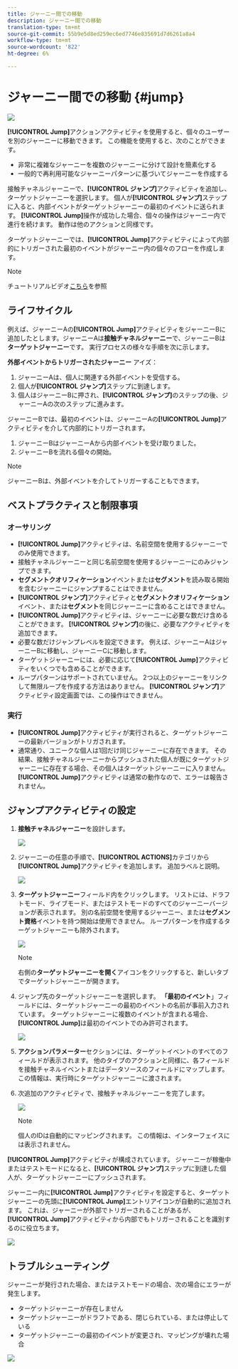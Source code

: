 ```yaml
---
title: ジャーニー間での移動
description: ジャーニー間での移動
translation-type: tm+mt
source-git-commit: 55b9e5d8ed259ec6ed7746e835691d7d6261a8a4
workflow-type: tm+mt
source-wordcount: '822'
ht-degree: 6%

---
```


# ジャーニー間での移動 {#jump}

![](../assets/do-not-localize/badge.png)

**[!UICONTROL Jump]**&#x200B;アクションアクティビティを使用すると、個々のユーザーを別のジャーニーに移動できます。 この機能を使用すると、次のことができます。

* 非常に複雑なジャーニーを複数のジャーニーに分けて設計を簡素化する
* 一般的で再利用可能なジャーニーパターンに基づいてジャーニーを作成する

接触チャネルジャーニーで、**[!UICONTROL ジャンプ]**&#x200B;アクティビティを追加し、ターゲットジャーニーを選択します。 個人が&#x200B;**[!UICONTROL ジャンプ]**&#x200B;ステップに入ると、内部イベントがターゲットジャーニーの最初のイベントに送られます。 **[!UICONTROL Jump]**&#x200B;操作が成功した場合、個々の操作はジャーニー内で進行を続けます。 動作は他のアクションと同様です。

ターゲットジャーニーでは、**[!UICONTROL Jump]**&#x200B;アクティビティによって内部的にトリガーされた最初のイベントがジャーニー内の個々のフローを作成します。

>[!NOTE]
>
>チュートリアルビデオ[こちら](https://experienceleague.adobe.com/docs/journey-orchestration-learn/tutorials/building-a-journey/jumping-to-another-journey.html?lang=ja)を参照

## ライフサイクル

例えば、ジャーニーAの&#x200B;**[!UICONTROL Jump]**&#x200B;アクティビティをジャーニーBに追加したとします。ジャーニーAは&#x200B;**接触チャネルジャーニー**&#x200B;で、ジャーニーBは&#x200B;**ターゲットジャーニー**です。
実行プロセスの様々な手順を次に示します。

**外部イベントからトリガーされたジャーニー** アイズ：

1. ジャーニーAは、個人に関連する外部イベントを受信する。
1. 個人が&#x200B;**[!UICONTROL ジャンプ]**&#x200B;ステップに到達します。
1. 個人はジャーニーBに押され、**[!UICONTROL ジャンプ]**&#x200B;のステップの後、ジャーニーAの次のステップに進みます。

ジャーニーBでは、最初のイベントは、ジャーニーAの&#x200B;**[!UICONTROL Jump]**&#x200B;アクティビティを介して内部的にトリガーされます。

1. ジャーニーBはジャーニーAから内部イベントを受け取りました。
1. ジャーニーBを流れる個々の開始。

>[!NOTE]
>
>ジャーニーBは、外部イベントを介してトリガーすることもできます。

## ベストプラクティスと制限事項

### オーサリング

* **[!UICONTROL Jump]**&#x200B;アクティビティは、名前空間を使用するジャーニーでのみ使用できます。
* 接触チャネルジャーニーと同じ名前空間を使用するジャーニーにのみジャンプできます。
* **セグメントクオリフィケーション**&#x200B;イベントまたは&#x200B;**セグメント**&#x200B;を読み取る開始を含むジャーニーにジャンプすることはできません。
* **[!UICONTROL ジャンプ]**&#x200B;アクティビティと&#x200B;**セグメントクオリフィケーション**&#x200B;イベント、または&#x200B;**セグメント**&#x200B;を同じジャーニーに含めることはできません。
* **[!UICONTROL Jump]**&#x200B;アクティビティは、ジャーニーに必要な数だけ含めることができます。 **[!UICONTROL ジャンプ]**&#x200B;の後に、必要なアクティビティを追加できます。
* 必要な数だけジャンプレベルを設定できます。 例えば、ジャーニーAはジャーニーBに移動し、ジャーニーCに移動します。
* ターゲットジャーニーには、必要に応じて&#x200B;**[!UICONTROL Jump]**&#x200B;アクティビティをいくつでも含めることができます。
* ループパターンはサポートされていません。 2つ以上のジャーニーをリンクして無限ループを作成する方法はありません。 **[!UICONTROL ジャンプ]**&#x200B;アクティビティ設定画面では、この操作はできません。

### 実行

* **[!UICONTROL Jump]**&#x200B;アクティビティが実行されると、ターゲットジャーニーの最新バージョンがトリガされます。
* 通常通り、ユニークな個人は1回だけ同じジャーニーに存在できます。 その結果、接触チャネルジャーニーからプッシュされた個人が既にターゲットジャーニーに存在する場合、その個人はターゲットジャーニーに入りません。 **[!UICONTROL Jump]**&#x200B;アクティビティは通常の動作なので、エラーは報告されません。

## ジャンプアクティビティの設定

1. **接触チャネルジャーニー**&#x200B;を設計します。

   ![](../assets/jump1.png)

1. ジャーニーの任意の手順で、**[!UICONTROL ACTIONS]**&#x200B;カテゴリから&#x200B;**[!UICONTROL Jump]**&#x200B;アクティビティを追加します。 追加ラベルと説明。

   ![](../assets/jump2.png)

1. **ターゲットジャーニー**フィールド内をクリックします。
リストには、ドラフトモード、ライブモード、またはテストモードのすべてのジャーニーバージョンが表示されます。 別の名前空間を使用するジャーニー、または**セグメント資格**&#x200B;イベントを持つ開始は使用できません。 ループパターンを作成するターゲットジャーニーも除外されます。

   ![](../assets/jump3.png)

   >[!NOTE]
   >
   >右側の&#x200B;**ターゲットジャーニーを開く**&#x200B;アイコンをクリックすると、新しいタブでターゲットジャーニーが開きます。

1. ジャンプ先のターゲットジャーニーを選択します。
**「最初のイベント**」フィールドには、ターゲットジャーニーの最初のイベントの名前が事前入力されています。 ターゲットジャーニーに複数のイベントが含まれる場合、**[!UICONTROL Jump]**&#x200B;は最初のイベントでのみ許可されます。

   ![](../assets/jump4.png)

1. **アクションパラメーター**&#x200B;セクションには、ターゲットイベントのすべてのフィールドが表示されます。 他のタイプのアクションと同様に、各フィールドを接触チャネルイベントまたはデータソースのフィールドにマップします。 この情報は、実行時にターゲットジャーニーに渡されます。
1. 次追加のアクティビティで、接触チャネルジャーニーを完了します。

   ![](../assets/jump5.png)


   >[!NOTE]
   >
   >個人のIDは自動的にマッピングされます。 この情報は、インターフェイスには表示されません。

**[!UICONTROL Jump]**&#x200B;アクティビティが構成されています。 ジャーニーが稼働中またはテストモードになると、**[!UICONTROL ジャンプ]**&#x200B;ステップに到達した個人が、ターゲットジャーニーにプッシュされます。

ジャーニー内に&#x200B;**[!UICONTROL Jump]**&#x200B;アクティビティを設定すると、ターゲットジャーニーの先頭に&#x200B;**[!UICONTROL Jump]**&#x200B;エントリアイコンが自動的に追加されます。 これは、ジャーニーが外部でトリガーされることがあるが、**[!UICONTROL Jump]**&#x200B;アクティビティから内部でもトリガーされることを識別するのに役立ちます。

![](../assets/jump7.png)

## トラブルシューティング

ジャーニーが発行された場合、またはテストモードの場合、次の場合にエラーが発生します。
* ターゲットジャーニーが存在しません
* ターゲットジャーニーがドラフトである、閉じられている、または停止している
* ターゲットジャーニーの最初のイベントが変更され、マッピングが壊れた場合

![](../assets/jump6.png)
